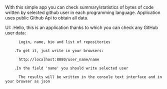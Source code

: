 With this simple app you can check summary/statistics of bytes of code written by selected github user in each programming language.
Application uses public Github Api to obtain all data. 

UI:
	.Hello, this is an application thanks to which you can check any GitHub user data: 
	
          Login, name, bio and list of repositories
	  
        .To get it, just write in your browsers:
	
          http://localhost:8080/user_name/name
	  
        .In the field 'name' you should write selected user
	
          The results will be written in the console text interface and in your browser as json
